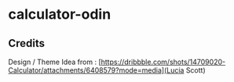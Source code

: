 # calculator-odin

## Credits
Design / Theme Idea from : [https://dribbble.com/shots/14709020-Calculator/attachments/6408579?mode=media](Lucia Scott)